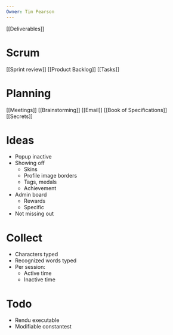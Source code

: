 ```yaml
---
Owner: Tim Pearson
---
```

  
[[Deliverables]]
# Scrum
[[Sprint review]]
[[Product Backlog]]
[[Tasks]]
# Planning
[[Meetings]]
[[Brainstorming]]
[[Email]]
[[Book of Specifications]]
[[Secrets]]
# Ideas
- Popup inactive
- Showing off
    - Skins
    - Profile image borders
    - Tags, medals
    - Achievement
- Admin board
    - Rewards
    - Specific
- Not missing out
# Collect
- Characters typed
- Recognized words typed
- Per session:
    - Active time
    - Inactive time
  
# Todo
- Rendu executable
- Modifiable constantest